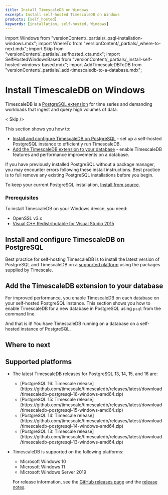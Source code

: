 ```yaml
---
title: Install TimescaleDB on Windows
excerpt: Install self-hosted TimescaleDB on Windows
products: [self_hosted]
keywords: [installation, self-hosted, Windows]
---
```


import Windows from "versionContent/_partials/_psql-installation-windows.mdx";
import WhereTo from "versionContent/_partials/_where-to-next.mdx";
import Skip from "versionContent/_partials/_selfhosted_cta.mdx";
import SelfHostedWindowsBased from "versionContent/_partials/_install-self-hosted-windows-based.mdx";
import AddTimescaleDBToDB from "versionContent/_partials/_add-timescaledb-to-a-database.mdx";

# Install TimescaleDB on Windows

TimescaleDB is a [PostgreSQL extension](https://www.postgresql.org/docs/current/external-extensions.html) for
time series and demanding workloads that ingest and query high volumes of data.

< Skip />

This section shows you how to:

* [Install and configure TimescaleDB on PostgreSQL](#install-and-configure-timescaledb-on-postgresql) - set up
  a self-hosted PostgreSQL instance to efficiently run TimescaleDB. 
* [Add the TimescaleDB extension to your database](#add-the-timescaledb-extension-to-your-database) - enable TimescaleDB features and
  performance improvements on a database.

<Highlight type="warning">

If you have previously installed PostgreSQL without a package manager, you may encounter errors
following these install instructions. Best practice is to full remove any existing PostgreSQL
installations before you begin.

To keep your current PostgreSQL installation, [Install from source][install-from-source].
</Highlight>

### Prerequisites

To install TimescaleDB on your Windows device, you need:

* OpenSSL v3.x
* [Visual C++ Redistributable for Visual Studio 2015][ms-download]


## Install and configure TimescaleDB on PostgreSQL

Best practice for self-hosting TimescaleDB is to install the latest version of PostgreSQL and
TimescaleDB on a [supported platform](#supported-platforms) using the packages supplied by Timescale.

<SelfHostedWindowsBased />


## Add the TimescaleDB extension to your database

For improved performance, you enable TimescaleDB on each database on your self-hosted PostgreSQL instance.
This section shows you how to enable TimescaleDB for a new database in PostgreSQL using `psql` from the command line.


<AddTimescaleDBToDB />

And that is it! You have TimescaleDB running on a database on a self-hosted instance of PostgreSQL.


## Where to next

<WhereTo />

## Supported platforms

* The latest TimescaleDB releases for PostgreSQL 13, 14, 15, and 16 are:

    *   <Tag type="download">
        [PostgreSQL 16: Timescale release](https://github.com/timescale/timescaledb/releases/latest/download/timescaledb-postgresql-16-windows-amd64.zip)
        </Tag>
    *   <Tag type="download">
        [PostgreSQL 15: Timescale release](https://github.com/timescale/timescaledb/releases/latest/download/timescaledb-postgresql-15-windows-amd64.zip)
        </Tag>
    *   <Tag type="download">
        [PostgreSQL 14: Timescale release](https://github.com/timescale/timescaledb/releases/latest/download/timescaledb-postgresql-14-windows-amd64.zip)
        </Tag>
    *   <Tag type="download">
        [PostgreSQL 13: Timescale release](https://github.com/timescale/timescaledb/releases/latest/download/timescaledb-postgresql-13-windows-amd64.zip)
        </Tag>

* TimescaleDB is supported on the following platforms:

  *   Microsoft Windows&nbsp;10
  *   Microsoft Windows&nbsp;11
  *   Microsoft Windows Server&nbsp;2019


    For release information, see the [GitHub releases page][gh-releases] and the [release notes][release-notes].
    
[config]: /self-hosted/:currentVersion:/configuration/
[gh-releases]: https://github.com/timescale/timescaledb/releases
[ms-download]: https://www.microsoft.com/en-us/download/details.aspx?id=48145
[pg-download]: https://www.postgresql.org/download/windows/
[release-notes]: /about/:currentVersion:/release-notes/
[windows-releases]: #windows-releases
[install-from-source]: /self-hosted/:currentVersion:/install/installation-source/
